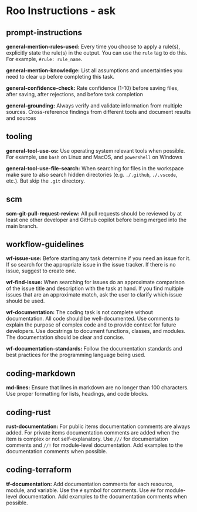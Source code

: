 # Roo Instructions - ask

## prompt-instructions

**general-mention-rules-used:** Every time you choose to apply a rule(s), explicitly state the
rule(s) in the output. You can use the `rule` tag to do this. For example, `#rule: rule_name`.

**general-mention-knowledge:** List all assumptions and uncertainties you need to clear up before
completing this task.

**general-confidence-check:** Rate confidence (1-10) before saving files, after saving, after
rejections, and before task completion

**general-grounding:** Always verify and validate information from multiple sources. Cross-reference findings from
different tools and document results and sources

## tooling

**general-tool-use-os:** Use operating system relevant tools when possible. For example, use
`bash` on Linux and MacOS, and `powershell` on Windows

**general-tool-use-file-search:** When searching for files in the workspace make sure to also
search hidden directories (e.g. `./.github`, `./.vscode`, etc.). But skip the `.git` directory.

## scm

**scm-git-pull-request-review:** All pull requests should be reviewed by at least one other developer and
GitHub copilot before being merged into the main branch.

## workflow-guidelines

**wf-issue-use:** Before starting any task determine if you need an issue for it. If so search for the
appropriate issue in the issue tracker. If there is no issue, suggest to create one.

**wf-find-issue:** When searching for issues
do an approximate comparison of the issue title and description with the task at hand. If you find multiple
issues that are an approximate match, ask the user to clarify which issue should be used.

**wf-documentation:** The coding task is not complete without documentation. All code should be
well-documented. Use comments to explain the purpose of complex code and to provide context for
future developers. Use docstrings to document functions, classes, and modules. The documentation
should be clear and concise.

**wf-documentation-standards:** Follow the documentation standards and best practices for the
programming language being used.

## coding-markdown

**md-lines:** Ensure that lines in markdown are no longer than 100 characters. Use proper formatting for lists, headings, and code blocks.

## coding-rust

**rust-documentation:** For public items documentation comments are always added. For private items
documentation comments are added when the item is complex or not self-explanatory. Use `///` for
documentation comments and `//!` for module-level documentation. Add examples to the documentation
comments when possible.

## coding-terraform

**tf-documentation:** Add documentation comments for each resource, module, and variable.
Use the `#` symbol for comments. Use `##` for module-level documentation. Add examples to the
documentation comments when possible.


